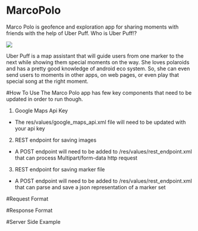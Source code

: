 # MarcoPolo
Marco Polo is geofence and exploration app for sharing moments with friends with the help of Uber Puff. Who is Uber Puff!?

![](http://www.staticvillage.com/apps/marco_polo/uber_puff_banner.png)

Uber Puff is a map assistant that will guide users from one marker to the next while showing them special moments on the way. She loves polaroids and has a pretty good knowledge of android eco system. So, she can even send users to moments in other apps, on web pages, or even play that special song at the right moment.

#How To Use
The Marco Polo app has few key components that need to be updated in order to run though.

1. Google Maps Api Key
  * The res/values/google_maps_api.xml file will need to be updated with your api key
2. REST endpoint for saving images
  * A POST endpoint will need to be added to /res/values/rest_endpoint.xml that can process Multipart/form-data http request
3. REST endpoint for saving marker file
  * A POST endpoint will need to be added to /res/values/rest_endpoint.xml that can parse and save a json representation of a marker set

#Request Format

#Response Format

#Server Side Example
